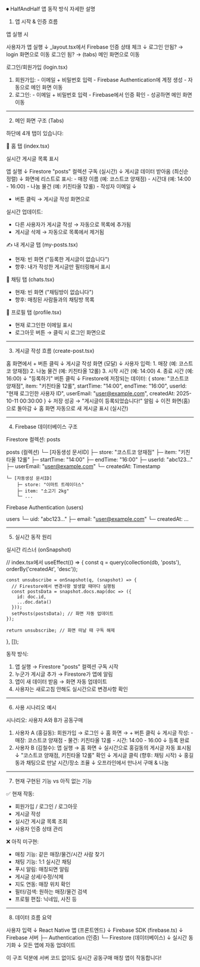 ⏺ HalfAndHalf 앱 동작 방식 자세한 설명

  1. 앱 시작 & 인증 흐름

  앱 실행 시

  사용자가 앱 실행
      ↓
  _layout.tsx에서 Firebase 인증 상태 체크
      ↓
  로그인 안됨? → login 화면으로 이동
  로그인 됨? → (tabs) 메인 화면으로 이동

  로그인/회원가입 (login.tsx)

  1. 회원가입:
    - 이메일 + 비밀번호 입력
    - Firebase Authentication에 계정 생성
    - 자동으로 메인 화면 이동
  2. 로그인:
    - 이메일 + 비밀번호 입력
    - Firebase에서 인증 확인
    - 성공하면 메인 화면 이동

  ---
  2. 메인 화면 구조 (Tabs)

  하단에 4개 탭이 있습니다:

  📱 홈 탭 (index.tsx)

  실시간 게시글 목록 표시

  앱 실행
      ↓
  Firestore "posts" 컬렉션 구독 (실시간)
      ↓
  게시글 데이터 받아옴 (최신순 정렬)
      ↓
  화면에 리스트로 표시:
    - 매장 이름 (예: 코스트코 양재점)
    - 시간대 (예: 14:00 - 16:00)
    - 나눔 물건 (예: 키친타올 12롤)
    - 작성자 이메일
      ↓
  + 버튼 클릭 → 게시글 작성 화면으로

  실시간 업데이트:
  - 다른 사용자가 게시글 작성 → 자동으로 목록에 추가됨
  - 게시글 삭제 → 자동으로 목록에서 제거됨

  ✍️ 내 게시글 탭 (my-posts.tsx)

  - 현재: 빈 화면 ("등록한 게시글이 없습니다")
  - 향후: 내가 작성한 게시글만 필터링해서 표시

  💬 채팅 탭 (chats.tsx)

  - 현재: 빈 화면 ("채팅방이 없습니다")
  - 향후: 매칭된 사람들과의 채팅방 목록

  👤 프로필 탭 (profile.tsx)

  - 현재 로그인한 이메일 표시
  - 로그아웃 버튼 → 클릭 시 로그인 화면으로

  ---
  3. 게시글 작성 흐름 (create-post.tsx)

  홈 화면에서 + 버튼 클릭
      ↓
  게시글 작성 화면 (모달)
      ↓
  사용자 입력:
    1. 매장 (예: 코스트코 양재점)
    2. 나눔 물건 (예: 키친타올 12롤)
    3. 시작 시간 (예: 14:00)
    4. 종료 시간 (예: 16:00)
      ↓
  "등록하기" 버튼 클릭
      ↓
  Firestore에 저장되는 데이터:
    {
      store: "코스트코 양재점",
      item: "키친타올 12롤",
      startTime: "14:00",
      endTime: "16:00",
      userId: "현재 로그인한 사용자 ID",
      userEmail: "user@example.com",
      createdAt: 2025-10-11 00:30:00
    }
      ↓
  저장 성공 → "게시글이 등록되었습니다!" 알림
      ↓
  이전 화면(홈)으로 돌아감
      ↓
  홈 화면 자동으로 새 게시글 표시 (실시간)

  ---
  4. Firebase 데이터베이스 구조

  Firestore 컬렉션: posts

  posts (컬렉션)
    └─ [자동생성 문서ID]
        ├─ store: "코스트코 양재점"
        ├─ item: "키친타올 12롤"
        ├─ startTime: "14:00"
        ├─ endTime: "16:00"
        ├─ userId: "abc123..."
        ├─ userEmail: "user@example.com"
        └─ createdAt: Timestamp

    └─ [자동생성 문서ID]
        ├─ store: "이마트 트레이더스"
        ├─ item: "소고기 2kg"
        └─ ...

  Firebase Authentication (users)

  users
    └─ uid: "abc123..."
        ├─ email: "user@example.com"
        └─ createdAt: ...

  ---
  5. 실시간 동작 원리

  실시간 리스너 (onSnapshot)

  // index.tsx에서
  useEffect(() => {
    const q = query(collection(db, 'posts'), orderBy('createdAt', 'desc'));

    const unsubscribe = onSnapshot(q, (snapshot) => {
      // Firestore에서 변경사항 발생할 때마다 실행됨
      const postsData = snapshot.docs.map(doc => ({
        id: doc.id,
        ...doc.data()
      }));
      setPosts(postsData); // 화면 자동 업데이트
    });

    return unsubscribe; // 화면 떠날 때 구독 해제
  }, []);

  동작 방식:
  1. 앱 실행 → Firestore "posts" 컬렉션 구독 시작
  2. 누군가 게시글 추가 → Firestore가 앱에 알림
  3. 앱이 새 데이터 받음 → 화면 자동 업데이트
  4. 사용자는 새로고침 안해도 실시간으로 변경사항 확인

  ---
  6. 사용 시나리오 예시

  시나리오: 사용자 A와 B가 공동구매

  1. 사용자 A (홍길동):
  회원가입 → 로그인
  ↓
  홈 화면 → + 버튼 클릭
  ↓
  게시글 작성:
    - 매장: 코스트코 양재점
    - 물건: 키친타올 12롤
    - 시간: 14:00 - 16:00
  ↓
  등록 완료
  2. 사용자 B (김철수):
  앱 실행 → 홈 화면
  ↓
  실시간으로 홍길동의 게시글 자동 표시됨
  ↓
  "코스트코 양재점, 키친타올 12롤" 확인
  ↓
  게시글 클릭 (향후: 채팅 시작)
  ↓
  홍길동과 채팅으로 만날 시간/장소 조율
  ↓
  오프라인에서 만나서 구매 & 나눔

  ---
  7. 현재 구현된 기능 vs 아직 없는 기능

  ✅ 현재 작동:

  - 회원가입 / 로그인 / 로그아웃
  - 게시글 작성
  - 실시간 게시글 목록 조회
  - 사용자 인증 상태 관리

  ❌ 아직 미구현:

  - 매칭 기능: 같은 매장/물건/시간 사람 찾기
  - 채팅 기능: 1:1 실시간 채팅
  - 푸시 알림: 매칭되면 알림
  - 게시글 상세/수정/삭제
  - 지도 연동: 매장 위치 확인
  - 필터/검색: 원하는 매장/물건 검색
  - 프로필 편집: 닉네임, 사진 등

  ---
  8. 데이터 흐름 요약

  사용자 입력
      ↓
  React Native 앱 (프론트엔드)
      ↓
  Firebase SDK (firebase.ts)
      ↓
  Firebase 서버
      ├─ Authentication (인증)
      └─ Firestore (데이터베이스)
      ↓
  실시간 동기화
      ↓
  모든 앱에 자동 업데이트

  이 구조 덕분에 서버 코드 없이도 실시간 공동구매 매칭 앱이 작동합니다!
